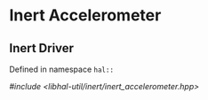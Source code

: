 # Inert Accelerometer

## Inert Driver

Defined in namespace `hal::`

*#include <libhal-util/inert/inert_accelerometer.hpp>*

```{doxygenclass} hal::inert_accelerometer
```